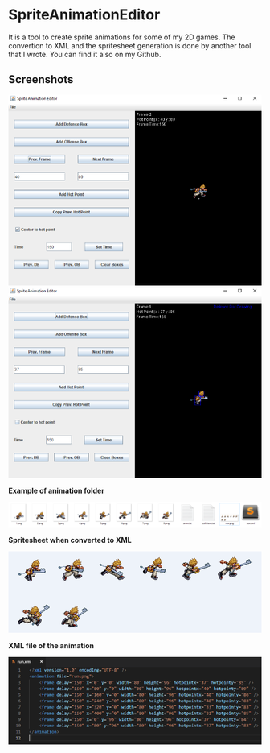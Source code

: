 # SpriteAnimationEditor
It is a tool to create sprite animations for some of my 2D games. The convertion to XML and the spritesheet generation is done by another tool that I wrote. You can find it also on my Github.

## Screenshots

![Screen 1](docs/screen1.png)
![Screen 2](docs/screen2.png)

**Example of animation folder**

![Screen 3](docs/screen3.png)

**Spritesheet when converted to XML**

![Screen 4](docs/screen4.png)

**XML file of the animation**

![Screen 5](docs/screen5.png)